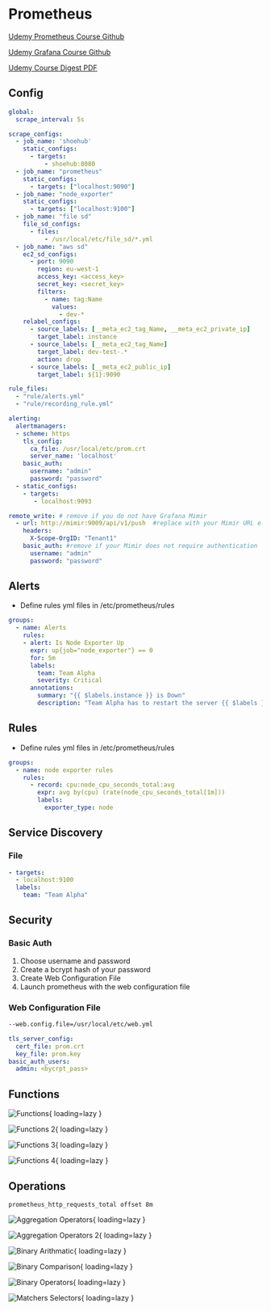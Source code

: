 # Prometheus

[Udemy Prometheus Course Github](https://github.com/aussiearef/Prometheus)

[Udemy Grafana Course Github](https://github.com/aussiearef/grafana-udemy)

[Udemy Course Digest PDF](assets/Grafana-Prometheus-Info.pdf)

## Config

```yaml
global:
  scrape_interval: 5s

scrape_configs:
  - job_name: 'shoehub'
    static_configs:
      - targets:
          - shoehub:8080
  - job_name: "prometheus"
    static_configs:
      - targets: ["localhost:9090"]
  - job_name: "node_exporter"
    static_configs:
      - targets: ["localhost:9100"]
  - job_name: "file sd"
    file_sd_configs:
      - files:
          - /usr/local/etc/file_sd/*.yml
  - job_name: "aws sd"
    ec2_sd_configs:
      - port: 9090
        region: eu-west-1
        access_key: <access_key>
        secret_key: <secret_key>
        filters:
          - name: tag:Name
            values:
              - dev-*
    relabel_configs:
      - source_labels: [__meta_ec2_tag_Name, __meta_ec2_private_ip]
        target_label: instance
      - source_labels: [__meta_ec2_tag_Name]
        target_label: dev-test-.*
        action: drop
      - source_labels: [__meta_ec2_public_ip]
        target_label: ${1}:9090

rule_files:
  - "rule/alerts.yml"
  - "rule/recording_rule.yml"

alerting:
  alertmanagers:
  - scheme: https
    tls_config:
      ca_file: /usr/local/etc/prom.crt
      server_name: 'localhost'
    basic_auth:
      username: "admin"
      password: "password"
  - static_configs:
    - targets:
       - localhost:9093

remote_write: # remove if you do not have Grafana Mimir
  - url: http://mimir:9009/api/v1/push  #replace with your Mimir URL e.g., localhost:9009
    headers:
      X-Scope-OrgID: "Tenant1"
    basic_auth: #remove if your Mimir does not require authentication
      username: "admin"
      password: "password"

```

## Alerts

* Define rules yml files in /etc/prometheus/rules

```yaml
groups:
  - name: Alerts
    rules:
    - alert: Is Node Exporter Up
      expr: up{job="node_exporter"} == 0
      for: 5m
      labels:
        team: Team Alpha
        severity: Critical
      annotations:
        summary: "{{ $labels.instance }} is Down"
        description: "Team Alpha has to restart the server {{ $labels }} VALUE: {{ $value }}"
```

## Rules

* Define rules yml files in /etc/prometheus/rules

```yaml
groups:
  - name: node exporter rules
    rules:
      - record: cpu:node_cpu_seconds_total:avg
        expr: avg by(cpu) (rate(node_cpu_seconds_total[1m]))
        labels:
          exporter_type: node
```

## Service Discovery

### File

```yaml
- targets:
  - localhost:9100
  labels:
    team: "Team Alpha"
```

## Security

### Basic Auth

1. Choose username and password
2. Create a bcrypt hash of your password
3. Create Web Configuration File
4. Launch prometheus with the web configuration file

### Web Configuration File

```bash
--web.config.file=/usr/local/etc/web.yml
```

```yaml
tls_server_config:
  cert_file: prom.crt
  key_file: prom.key
basic_auth_users:
  admin: <bycrpt_pass>
```

## Functions

![Functions](images/prometheus-functions.png){ loading=lazy }

![Functions 2](images/prometheus-functions-2.png){ loading=lazy }

![Functions 3](images/prometheus-functions-3.png){ loading=lazy }

![Functions 4](images/prometheus-functions-4.png){ loading=lazy }

## Operations

```shell
prometheus_http_requests_total offset 8m
```

![Aggregation Operators](images/prometheus-aggregation-operators.png){ loading=lazy }

![Aggregation Operators 2](images/prometheus-aggregation-operators-2.png){ loading=lazy }

![Binary Arithmatic](images/prometheus-binary-arithmatic.png){ loading=lazy }

![Binary Comparison](images/prometheus-binary-comparison.png){ loading=lazy }

![Binary Operators](images/prometheus-binary-operators.png){ loading=lazy }

![Matchers Selectors](images/prometheus-matchers-selectors.png){ loading=lazy }